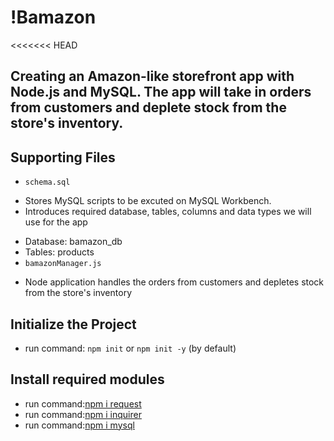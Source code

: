 # !Bamazon
<<<<<<< HEAD
## Creating an Amazon-like storefront app with Node.js and MySQL. The app will take in orders from customers and deplete stock from the store's inventory.

## Supporting Files
* `schema.sql`
- Stores MySQL scripts to be excuted on MySQL Workbench.
- Introduces required database, tables, columns and data types we will use for the app
* Database: bamazon_db
* Tables: products
* `bamazonManager.js`
- Node application handles the orders from customers and depletes stock from the store's inventory

## Initialize the Project
* run command: `npm init` or `npm init -y` (by default)

## Install required modules
* run command:[npm i request](https://www.npmjs.com/package/request)
* run command:[npm i inquirer](https://www.npmjs.com/package/inquirer/v/5.0.1)
* run command:[npm i mysql](https://www.npmjs.com/package/mysql)


